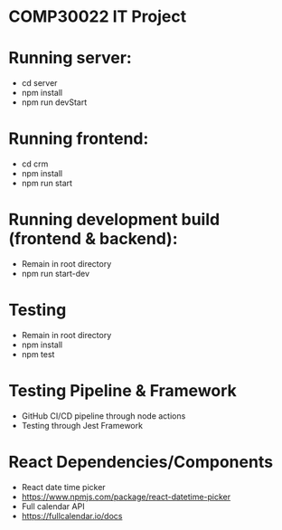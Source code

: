 # COMP30022 IT Project

# Running server: 
- cd server
- npm install
- npm run devStart

# Running frontend:
- cd crm
- npm install 
- npm run start

# Running development build (frontend & backend):
- Remain in root directory
- npm run start-dev

# Testing
- Remain in root directory
- npm install
- npm test

# Testing Pipeline & Framework
- GitHub CI/CD pipeline through node actions
- Testing through Jest Framework

# React Dependencies/Components
- React date time picker
- https://www.npmjs.com/package/react-datetime-picker
- Full calendar API
- https://fullcalendar.io/docs
